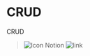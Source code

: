 # CRUD
CRUD

>![Icon Notion](https://img.shields.io/badge/Notion-000000?style=for-the-badge&logo=notion&logoColor=white) ![link](https://www.google.com)